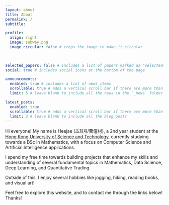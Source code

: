 ```yaml
---
layout: about
title: About
permalink: /
subtitle:

profile:
  align: right
  image: subway.png
  image_circular: false # crops the image to make it circular
  
   

selected_papers: false # includes a list of papers marked as "selected={true}"
social: true # includes social icons at the bottom of the page

announcements:
  enabled: true # includes a list of news items
  scrollable: true # adds a vertical scroll bar if there are more than 3 news items
  limit: 5 # leave blank to include all the news in the `_news` folder

latest_posts:
  enabled: true
  scrollable: true # adds a vertical scroll bar if there are more than 3 new posts items
  limit: 3 # leave blank to include all the blog posts
---
```

Hi everyone! My name is Heejae (조희재/曹僖材), a 2nd year student at the [Hong Kong University of Science and Technology](https://www.linkedin.com/school/hkust/posts/?feedView=all), currently studying towards a BSc in Mathematics, with a focus on Computer Science and Artificial Intelligence applications.

I spend my free time towards building projects that enhance my skills and understanding of several fundamental topics in Mathematics, Data Science, Deep Learning, and Quantitative Trading.

Outside of this, I enjoy several hobbies like jogging, hiking, reading books, and visual art!

Feel free to explore this website, and to contact me through the links below! Thanks!
